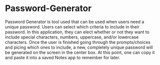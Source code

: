 # Password-Generator
Password Generator is tool used that can be used when users need a unique password.
Users can select which criteria to include in their password. In this application, they can elect whether or not they want to include special characters, numbers, uppercase, and/or lowercase characters.
Once the user is finished going through the prompts/choices and picing which ones to include, a new, completely unique password will be generated on the screen in the center box. 
At this point, one can copy it and paste it into a saved Notes app to remember for later. 
